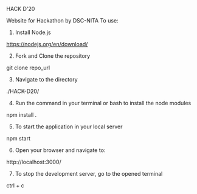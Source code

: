 HACK D'20

Website for Hackathon by DSC-NITA
To use:

1. Install Node.js

https://nodejs.org/en/download/

2. Fork and Clone the repository

git clone repo_url

3. Navigate to the directory

./HACK-D20/

4. Run the command in your terminal or bash to install the node modules

npm install .

5. To start the application in your local server

npm start

6. Open your browser and navigate to:

http://localhost:3000/

7. To stop the development server, go to the opened terminal

ctrl + c
